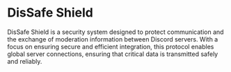 # DisSafe Shield
DisSafe Shield is a security system designed to protect communication and the exchange of moderation information between Discord servers. With a focus on ensuring secure and efficient integration, this protocol enables global server connections, ensuring that critical data is transmitted safely and reliably.
